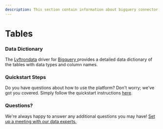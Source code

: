 ```yaml
---
description: This section contain information about bigquery connector tables information
---
```


# Tables

### Data Dictionary

The [Lyftrondata](https://www.lyftrondata.com/) driver for [Bigquery](https://www.lyftrondata.com/integration/data-warehouse/google-bigquery/)[ ](https://www.lyftrondata.com/integration/bigquery/)provides a detailed data dictionary of the tables with data types and column names.

### Quickstart Steps

Do you have questions about how to use the platform? Don't worry; we've got you covered. Simply follow the quickstart instructions [here](../).

### Questions? <a href="#questions" id="questions"></a>

We're always happy to answer any additional questions you may have! [Set up a meeting with our data experts.](https://www.lyftrondata.com/book-a-meeting/)

